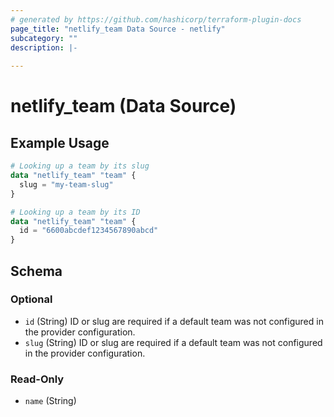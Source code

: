 ```yaml
---
# generated by https://github.com/hashicorp/terraform-plugin-docs
page_title: "netlify_team Data Source - netlify"
subcategory: ""
description: |-
  
---
```


# netlify_team (Data Source)



## Example Usage

```terraform
# Looking up a team by its slug
data "netlify_team" "team" {
  slug = "my-team-slug"
}

# Looking up a team by its ID
data "netlify_team" "team" {
  id = "6600abcdef1234567890abcd"
}
```

<!-- schema generated by tfplugindocs -->
## Schema

### Optional

- `id` (String) ID or slug are required if a default team was not configured in the provider configuration.
- `slug` (String) ID or slug are required if a default team was not configured in the provider configuration.

### Read-Only

- `name` (String)
